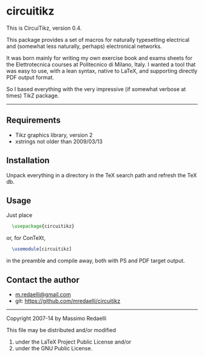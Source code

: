 circuitikz
==========

This is CircuiTikz, version 0.4.

This package provides a set of macros for naturally typesetting electrical and (somewhat less naturally, perhaps) electronical networks.

It was born mainly for writing my own exercise book and exams sheets for the Elettrotecnica courses at Politecnico di Milano, Italy. I wanted a tool that was easy to use, with a lean syntax, native to LaTeX, and supporting directly PDF output format.

So I based everything with the very impressive (if somewhat verbose at times) TikZ package.

--------------

## Requirements
* Tikz graphics library, version 2
* xstrings not older than 2009/03/13

## Installation
Unpack everything in a directory in the TeX search path and refresh the TeX db.

## Usage
Just place
````latex
  \usepackage{circuitikz}
````
or, for ConTeXt, 
````latex
  \usemodule[circuitikz]
````
in the preamble and compile away, both with PS and PDF target output.

## Contact the author
* m.redaelli@gmail.com
* git: https://github.com/mredaelli/circuitikz

-------------

Copyright 2007-14 by Massimo Redaelli

This file may be distributed and/or modified

1. under the LaTeX Project Public License and/or
2. under the GNU Public License.
